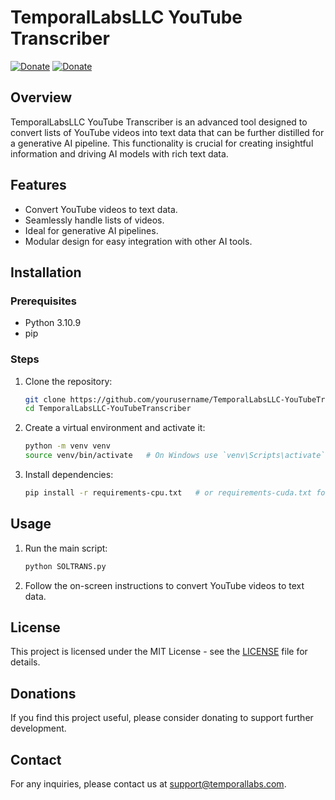 # TemporalLabsLLC YouTube Transcriber

[![Donate](https://img.shields.io/badge/Donate-Bitcoin-orange.svg)](bitcoin:YOUR-BITCOIN-WALLET-ADDRESS)
[![Donate](https://img.shields.io/badge/Donate-Ethereum-blue.svg)](ethereum:YOUR-ETHEREUM-WALLET-ADDRESS)

## Overview

TemporalLabsLLC YouTube Transcriber is an advanced tool designed to convert lists of YouTube videos into text data that can be further distilled for a generative AI pipeline. This functionality is crucial for creating insightful information and driving AI models with rich text data.

## Features

- Convert YouTube videos to text data.
- Seamlessly handle lists of videos.
- Ideal for generative AI pipelines.
- Modular design for easy integration with other AI tools.

## Installation

### Prerequisites

- Python 3.10.9
- pip

### Steps

1. Clone the repository:
    ```sh
    git clone https://github.com/yourusername/TemporalLabsLLC-YouTubeTranscriber.git
    cd TemporalLabsLLC-YouTubeTranscriber
    ```

2. Create a virtual environment and activate it:
    ```sh
    python -m venv venv
    source venv/bin/activate   # On Windows use `venv\Scripts\activate`
    ```

3. Install dependencies:
    ```sh
    pip install -r requirements-cpu.txt   # or requirements-cuda.txt for CUDA support
    ```

## Usage

1. Run the main script:
    ```sh
    python SOLTRANS.py
    ```

2. Follow the on-screen instructions to convert YouTube videos to text data.

## License

This project is licensed under the MIT License - see the [LICENSE](LICENSE) file for details.

## Donations

If you find this project useful, please consider donating to support further development.

## Contact

For any inquiries, please contact us at [support@temporallabs.com](mailto:support@temporallabs.com).
